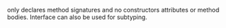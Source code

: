 only declares method signatures and no constructors attributes or method bodies. 
Interface can also be used for subtyping. 

